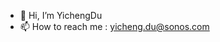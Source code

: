 - 👋 Hi, I’m YichengDu
- 📫 How to reach me : yicheng.du@sonos.com

<!---
YichengDuSonos/YichengDuSonos is a ✨ special ✨ repository because its `README.md` (this file) appears on your GitHub profile.
You can click the Preview link to take a look at your changes.
--->
